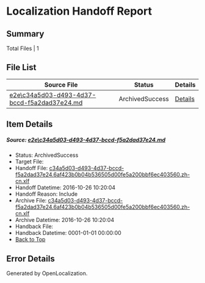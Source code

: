 # <a name='report-top'></a> Localization Handoff Report

## Summary
 Total Files | 1

## File List
 Source File | Status | Details 
 ----------- | ------ | ------- 
 [e2e\c34a5d03-d493-4d37-bccd-f5a2dad37e24.md](https://github.com/OpenLocalizationTestOrg/ol-test0/blob/93702d867154f76604a3f0df5040ec621f755bcb/e2e/c34a5d03-d493-4d37-bccd-f5a2dad37e24.md) | ArchivedSuccess | [Details](#7479d81a74a3a9f681264f497589bbc334c407522)

## Item Details
##### <a name='7479d81a74a3a9f681264f497589bbc334c407522'></a> Source: [e2e\c34a5d03-d493-4d37-bccd-f5a2dad37e24.md](https://github.com/OpenLocalizationTestOrg/ol-test0/blob/93702d867154f76604a3f0df5040ec621f755bcb/e2e/c34a5d03-d493-4d37-bccd-f5a2dad37e24.md)
* Status: ArchivedSuccess
* Target File: 
* Handoff File: [c34a5d03-d493-4d37-bccd-f5a2dad37e24.6af423b0b04b536505d00fe5a200bbf6ec403560.zh-cn.xlf](https://github.com/OpenLocalizationTestOrg/ol-test0-handoff/blob/cb8c21ccc764ba304265df251b82c8aa1b730dba/ol-handoff/OpenLocalizationTestOrg/ol-test0-zhcn/shujia/ht/c34a5d03-d493-4d37-bccd-f5a2dad37e24.6af423b0b04b536505d00fe5a200bbf6ec403560.zh-cn.xlf)
* Handoff Datetime: 2016-10-26 10:20:04
* Handoff Reason: Include
* Archive File: [c34a5d03-d493-4d37-bccd-f5a2dad37e24.6af423b0b04b536505d00fe5a200bbf6ec403560.zh-cn.xlf](https://github.com/OpenLocalizationTestOrg/ol-test0-handoff/blob/4ebad2443016000d4658e08ca27ebcff1b7b057e/ol-archive/OpenLocalizationTestOrg/ol-test0-zhcn/shujia/ht/c34a5d03-d493-4d37-bccd-f5a2dad37e24.6af423b0b04b536505d00fe5a200bbf6ec403560.zh-cn.xlf)
* Archive Datetime: 2016-10-26 10:20:04
* Handback File: 
* Handback Datetime: 0001-01-01 00:00:00
* [Back to Top](#report-top)


## Error Details

Generated by OpenLocalization.
